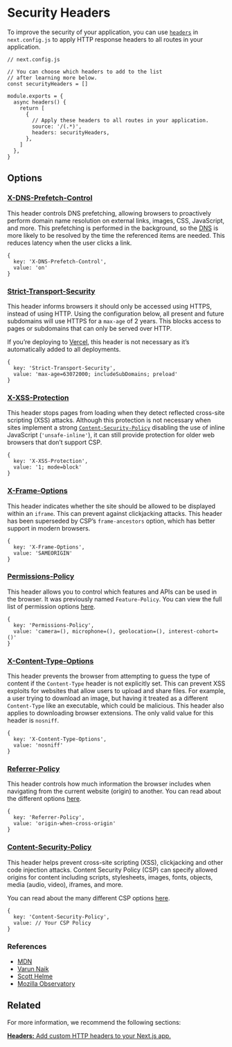 Security Headers
================

To improve the security of your application, you can use [`headers`](/docs/api-reference/next.config.js/headers.md) in `next.config.js` to apply HTTP response headers to all routes in your application.

    // next.config.js

    // You can choose which headers to add to the list
    // after learning more below.
    const securityHeaders = []

    module.exports = {
      async headers() {
        return [
          {
            // Apply these headers to all routes in your application.
            source: '/(.*)',
            headers: securityHeaders,
          },
        ]
      },
    }

Options
-------

### [X-DNS-Prefetch-Control](https://developer.mozilla.org/en-US/docs/Web/HTTP/Headers/X-DNS-Prefetch-Control)

This header controls DNS prefetching, allowing browsers to proactively perform domain name resolution on external links, images, CSS, JavaScript, and more. This prefetching is performed in the background, so the [DNS](https://developer.mozilla.org/en-US/docs/Glossary/DNS) is more likely to be resolved by the time the referenced items are needed. This reduces latency when the user clicks a link.

    {
      key: 'X-DNS-Prefetch-Control',
      value: 'on'
    }

### [Strict-Transport-Security](https://developer.mozilla.org/en-US/docs/Web/HTTP/Headers/Strict-Transport-Security)

This header informs browsers it should only be accessed using HTTPS, instead of using HTTP. Using the configuration below, all present and future subdomains will use HTTPS for a `max-age` of 2 years. This blocks access to pages or subdomains that can only be served over HTTP.

If you’re deploying to [Vercel](https://vercel.com/docs/edge-network/headers#strict-transport-security), this header is not necessary as it’s automatically added to all deployments.

    {
      key: 'Strict-Transport-Security',
      value: 'max-age=63072000; includeSubDomains; preload'
    }

### [X-XSS-Protection](https://developer.mozilla.org/en-US/docs/Web/HTTP/Headers/X-XSS-Protection)

This header stops pages from loading when they detect reflected cross-site scripting (XSS) attacks. Although this protection is not necessary when sites implement a strong [`Content-Security-Policy`](#content-security-policy) disabling the use of inline JavaScript (`'unsafe-inline'`), it can still provide protection for older web browsers that don’t support CSP.

    {
      key: 'X-XSS-Protection',
      value: '1; mode=block'
    }

### [X-Frame-Options](https://developer.mozilla.org/en-US/docs/Web/HTTP/Headers/X-Frame-Options)

This header indicates whether the site should be allowed to be displayed within an `iframe`. This can prevent against clickjacking attacks. This header has been superseded by CSP’s `frame-ancestors` option, which has better support in modern browsers.

    {
      key: 'X-Frame-Options',
      value: 'SAMEORIGIN'
    }

### [Permissions-Policy](https://developer.mozilla.org/en-US/docs/Web/HTTP/Headers/Feature-Policy)

This header allows you to control which features and APIs can be used in the browser. It was previously named `Feature-Policy`. You can view the full list of permission options [here](https://www.w3.org/TR/permissions-policy-1/).

    {
      key: 'Permissions-Policy',
      value: 'camera=(), microphone=(), geolocation=(), interest-cohort=()'
    }

### [X-Content-Type-Options](https://developer.mozilla.org/en-US/docs/Web/HTTP/Headers/X-Content-Type-Options)

This header prevents the browser from attempting to guess the type of content if the `Content-Type` header is not explicitly set. This can prevent XSS exploits for websites that allow users to upload and share files. For example, a user trying to download an image, but having it treated as a different `Content-Type` like an executable, which could be malicious. This header also applies to downloading browser extensions. The only valid value for this header is `nosniff`.

    {
      key: 'X-Content-Type-Options',
      value: 'nosniff'
    }

### [Referrer-Policy](https://scotthelme.co.uk/a-new-security-header-referrer-policy/)

This header controls how much information the browser includes when navigating from the current website (origin) to another. You can read about the different options [here](https://scotthelme.co.uk/a-new-security-header-referrer-policy/).

    {
      key: 'Referrer-Policy',
      value: 'origin-when-cross-origin'
    }

### [Content-Security-Policy](https://developer.mozilla.org/en-US/docs/Web/HTTP/CSP)

This header helps prevent cross-site scripting (XSS), clickjacking and other code injection attacks. Content Security Policy (CSP) can specify allowed origins for content including scripts, stylesheets, images, fonts, objects, media (audio, video), iframes, and more.

You can read about the many different CSP options [here](https://developer.mozilla.org/en-US/docs/Web/HTTP/CSP).

    {
      key: 'Content-Security-Policy',
      value: // Your CSP Policy
    }

### References

-   [MDN](https://developer.mozilla.org)
-   [Varun Naik](https://blog.vnaik.com/posts/web-attacks.html)
-   [Scott Helme](https://scotthelme.co.uk)
-   [Mozilla Observatory](https://observatory.mozilla.org/)

Related
-------

For more information, we recommend the following sections:

[**Headers:** <span class="small">Add custom HTTP headers to your Next.js app.</span>](/docs/api-reference/next.config.js/headers.md)

